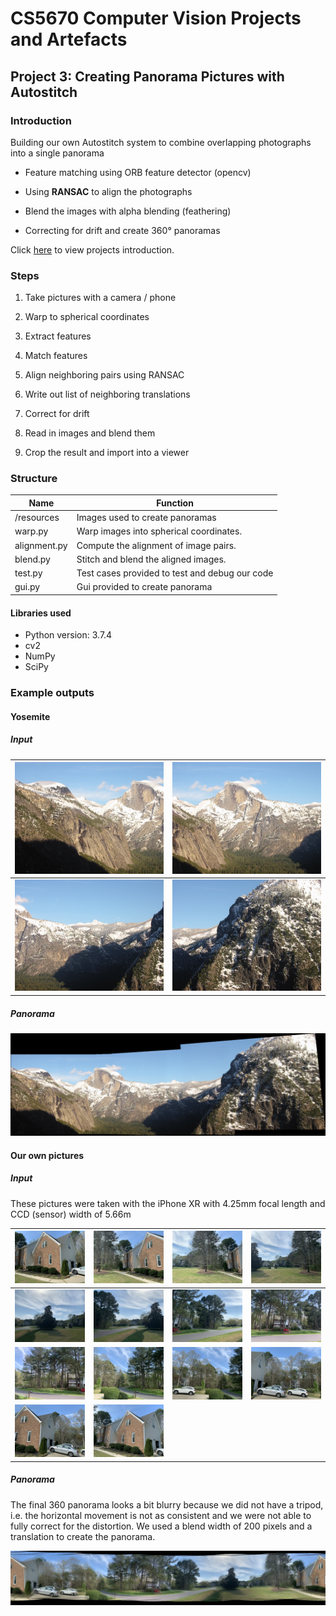 # CS5670 Computer Vision Projects and Artefacts


## Project 3: Creating Panorama Pictures with Autostitch

### Introduction

Building our own Autostitch system to combine overlapping photographs into a single panorama

* Feature matching using ORB feature detector (opencv)

* Using **RANSAC** to align the photographs

* Blend the images with alpha blending (feathering)

* Correcting for drift and create 360° panoramas 

Click [here](http://www.cs.cornell.edu/courses/cs5670/2020sp/projects/pa3/index.html) to view projects introduction. 


### Steps

1. Take pictures with a camera / phone

2. Warp to spherical coordinates

3. Extract features

4. Match features

5. Align neighboring pairs using RANSAC

6. Write out list of neighboring translations

7. Correct for drift

8. Read in images and blend them

9. Crop the result and import into a viewer
  
### Structure

| Name         | Function                                        |
| ------------ | ----------------------------------------------- |
| /resources   | Images used to create panoramas                 |
| warp.py      | Warp images into spherical coordinates.         |
| alignment.py | Compute the alignment of image pairs.           |
| blend.py     | Stitch and blend the aligned images.            |
| test.py      | Test cases provided to test and debug our code  |
| gui.py       | Gui provided to create panorama                 |

#### Libraries used

* Python version: 3.7.4
* cv2
* NumPy
* SciPy


### Example outputs

#### Yosemite

##### Input
| ![](/Project3_Panorama_Autostitch/resources/yosemite/panorama/yosemite1.jpg) | ![](/Project3_Panorama_Autostitch/resources/yosemite/panorama/yosemite2.jpg) |
| ------------------------------------------------------------ | ------------------------------------------------------------ |
| ![](/Project3_Panorama_Autostitch/resources/yosemite/panorama/yosemite3.jpg) | ![](/Project3_Panorama_Autostitch/resources/yosemite/panorama/yosemite4.jpg) |

##### Panorama

![](/Project3_Panorama_Autostitch/resources/yosemite/yosemite_pano_homography_blendwidth50.png)


#### Our own pictures

##### Input

These pictures were taken with the iPhone XR with 4.25mm focal length and CCD (sensor) width of 5.66m


| ![](/Project3_Panorama_Autostitch/resources/own_pictures/input_360/IMG_3653.jpg) | ![](/Project3_Panorama_Autostitch/resources/own_pictures/input_360/IMG_3654.jpg) | ![](Project3_Panorama_Autostitch/resources/own_pictures/input_360/IMG_3655.jpg) | ![](/Project3_Panorama_Autostitch/resources/own_pictures/input_360/IMG_3656.jpg) |
| ------------------------------ | ------------------------------ | ------------------------------ | ------------------------------ |
| ![](Project3_Panorama_Autostitch/resources/own_pictures/input_360/IMG_3657.jpg) | ![](/Project3_Panorama_Autostitch/resources/own_pictures/input_360/IMG_3658.jpg) | ![](Project3_Panorama_Autostitch/resources/own_pictures/input_360/IMG_3659.jpg) | ![](/Project3_Panorama_Autostitch/resources/own_pictures/input_360/IMG_3660.jpg) |
| ![](Project3_Panorama_Autostitch/resources/own_pictures/input_360/IMG_3661.jpg) | ![](/Project3_Panorama_Autostitch/resources/own_pictures/input_360/IMG_3662.jpg) | ![](Project3_Panorama_Autostitch/resources/own_pictures/input_360/IMG_3663.jpg) | ![](/Project3_Panorama_Autostitch/resources/own_pictures/input_360/IMG_3664.jpg) |
| ![](/Project3_Panorama_Autostitch/resources/own_pictures/input_360/IMG_3665.jpg) | ![](/Project3_Panorama_Autostitch/resources/own_pictures/input_360/IMG_3666.jpg) |||

##### Panorama

The final 360 panorama looks a bit blurry because we did not have a tripod, i.e. the horizontal movement is not as consistent and we were not able to fully correct for the distortion. We used a blend width of 200 pixels and a translation to create the panorama.

![](/Project3_Panorama_Autostitch/resources/own_pictures/panorama.jpg)
